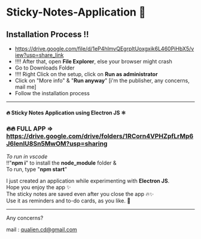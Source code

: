 # Sticky-Notes-Application 📝

## Installation Process ‼️
- https://drive.google.com/file/d/1eP4hlmvQEgrpltUoxgxik6L460PiHbX5/view?usp=share_link
- ‼️‼️ After that, open **File Explorer**, else your browser might crash
- Go to Downloads Folder
- ‼️‼️ Right Click on the setup, click on **Run as administrator**
- Click on "More info"  &  "**Run anyway**" [i'm the publisher, any concerns, mail me]
- Follow the installation process

<hr>

#### 🔥 Sticky Notes Application using **Electron JS** ⚛️
### 🔥🔥 FULL APP => https://drive.google.com/drive/folders/1RCorn4VPHZpfLrMp6J6IenIU8Sn5MwOM?usp=sharing

*To run in vscode* <br>
‼️"**npm i**" to install the **node_module** folder & <br>
To run, type "**npm start**"

I just created an application while experimenting with **Electron JS**. <br>
Hope you enjoy the app ✨ <br>
The sticky notes are saved even after you close the app 🔥✨ <br>
Use it as reminders and to-do cards, as you like. 📝

<hr>

Any concerns?

mail : qualien.cd@gmail.com
